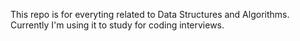 This repo is for everyting related to Data Structures and Algorithms. Currently I'm using it to study for coding interviews. 
